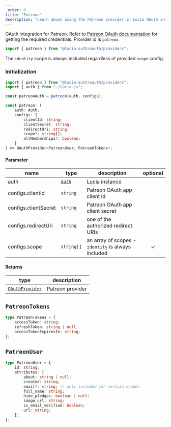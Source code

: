 ```yaml
---
_order: 0
title: "Patreon"
description: "Learn about using the Patreon provider in Lucia OAuth integration"
---
```


OAuth integration for Patreon. Refer to [Patreon OAuth documentation](https://docs.patreon.com/#clients-and-api-keys) for getting the required credentials. Provider id is `patreon`.

```ts
import { patreon } from "@lucia-auth/oauth/providers";
```

The `identity` scope is always included regardless of provided `scope` config.

### Initialization

```ts
import { patreon } from "@lucia-auth/oauth/providers";
import { auth } from "./lucia.js";

const patreonAuth = patreon(auth, configs);
```

```ts
const patreon: (
	auth: Auth,
	configs: {
		clientId: string;
		clientSecret: string;
		redirectUri: string;
		scope?: string[];
		allMemberships?: boolean;
	}
) => OAuthProvider<PatreonUser, PatreonTokens>;
```

#### Parameter

| name                 | type                                 | description                                        | optional |
| -------------------- | ------------------------------------ | -------------------------------------------------- | :------: |
| auth                 | [`Auth`](/reference/lucia-auth/auth) | Lucia instance                                     |          |
| configs.clientId     | `string`                             | Patreon OAuth app client id                        |          |
| configs.clientSecret | `string`                             | Patreon OAuth app client secret                    |          |
| configs.redirectUri  | `string`                             | one of the authorized redirect URIs                |          |
| configs.scope        | `string[]`                           | an array of scopes - `identity` is always included |    ✓     |

#### Returns

| type                                              | description      |
| ------------------------------------------------- | ---------------- |
| [`OAuthProvider`](/reference/oauth/oauthprovider) | Patreon provider |

## `PatreonTokens`

```ts
type PatreonTokens = {
	accessToken: string;
	refreshToken: string | null;
	accessTokenExpiresIn: string;
};
```

## `PatreonUser`

```ts
type PatreonUser = {
	id: string;
	attributes: {
		about: string | null;
		created: string;
		email?: string; // only included for certain scopes
		full_name: string;
		hide_pledges: boolean | null;
		image_url: string;
		is_email_verified: boolean;
		url: string;
	};
};
```
